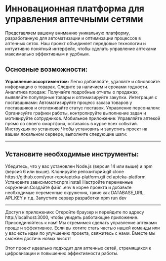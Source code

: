 <h1>Инновационная платформа для управления аптечными сетями</h1>

<p>Представляем вашему вниманию уникальную платформу, разработанную для автоматизации и оптимизации процессов в аптечных сетях. Наш проект объединяет передовые технологии и интуитивно понятный интерфейс, чтобы сделать управление аптеками максимально эффективным и удобным.</p>

<h2>Основные возможности:</h2>
<p>
<b>Управление ассортиментом:</b> Легко добавляйте, удаляйте и обновляйте информацию о товарах. Следите за наличием и сроками годности.
Аналитика продаж: Получайте подробные отчеты о продажах, выявляйте популярные товары и оптимизируйте закупки.
Интеграция с поставщиками: Автоматизируйте процесс заказа товаров у поставщиков и отслеживайте статус поставок.
Управление персоналом: Организуйте графики работы, контролируйте выполнение задач и мотивируйте сотрудников.
Мобильное приложение: Управляйте аптекой прямо со своего смартфона, оставаясь в курсе всех событий.
Инструкция по установке
Чтобы установить и запустить проект на вашем локальном сервере, выполните следующие шаги:
</p>
<hr>
<h2>Установите необходимые инструменты:</h2>
<p>
Убедитесь, что у вас установлен Node.js (версия 14 или выше) и npm (версия 6 или выше).
Клонируйте репозиторий:git clone https://github.com/your-repo/apteka-platform.git
cd apteka-platform
Установите зависимости:npm install
Настройте переменные окружения:Создайте файл .env в корне проекта и добавьте необходимые переменные окружения, такие как DATABASE_URL, API_KEY и т.д.
Запустите сервер разработки:npm run dev
<hr>
Доступ к приложению:
Откройте браузер и перейдите по адресу http://localhost:3000, чтобы увидеть работающее приложение.
Присоединяйтесь к нам!
Мы стремимся сделать управление аптеками проще и эффективнее. Если вы хотите стать частью нашей команды или у вас есть идеи по улучшению проекта, свяжитесь с нами. Вместе мы сможем достичь новых высот!

Этот проект идеально подходит для аптечных сетей, стремящихся к цифровизации и повышению эффективности работы.
